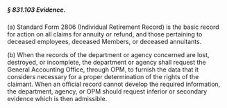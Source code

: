 ##### § 831.103 Evidence. #####

(a) Standard Form 2806 (Individual Retirement Record) is the basic record for action on all claims for annuity or refund, and those pertaining to deceased employees, deceased Members, or deceased annuitants.

(b) When the records of the department or agency concerned are lost, destroyed, or incomplete, the department or agency shall request the General Accounting Office, through OPM, to furnish the data that it considers necessary for a proper determination of the rights of the claimant. When an official record cannot develop the required information, the department, agency, or OPM should request inferior or secondary evidence which is then admissible.